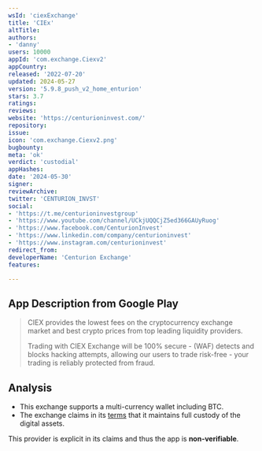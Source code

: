 ```yaml
---
wsId: 'ciexExchange'
title: 'CIEx'
altTitle: 
authors:
- 'danny'
users: 10000
appId: 'com.exchange.Ciexv2'
appCountry: 
released: '2022-07-20'
updated: 2024-05-27
version: '5.9.8_push_v2_home_enturion'
stars: 3.7
ratings: 
reviews: 
website: 'https://centurioninvest.com/'
repository: 
issue: 
icon: 'com.exchange.Ciexv2.png'
bugbounty: 
meta: 'ok'
verdict: 'custodial'
appHashes: 
date: '2024-05-30'
signer: 
reviewArchive: 
twitter: 'CENTURION_INVST'
social:
- 'https://t.me/centurioninvestgroup'
- 'https://www.youtube.com/channel/UCkjUQQCjZ5ed366GAUyRuog'
- 'https://www.facebook.com/CenturionInvest'
- 'https://www.linkedin.com/company/centurioninvest'
- 'https://www.instagram.com/centurioninvest'
redirect_from: 
developerName: 'Centurion Exchange'
features: 

---
```


## App Description from Google Play

> CIEX provides the lowest fees on the cryptocurrency exchange market and best crypto prices from top leading liquidity providers.
>
> Trading with CIEX Exchange will be 100% secure - (WAF) detects and blocks hacking attempts, allowing our users to trade risk-free - your trading is reliably protected from fraud.

## Analysis 

- This exchange supports a multi-currency wallet including BTC.
- The exchange claims in its [terms](https://centurioninvest.com/termsconditions) that it maintains full custody of the digital assets.

This provider is explicit in its claims and thus the app is **non-verifiable**.